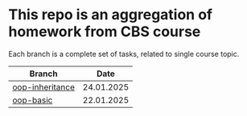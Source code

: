 # This repo is an aggregation of homework from CBS course

Each branch is a complete set of tasks, related to single course topic.

| Branch | Date |
| --- | --- |
| [oop-inheritance](https://github.com/riisatoro/cbs-homework/tree/main/oop-inheritance) | 24.01.2025 | 
| [oop-basic](https://github.com/riisatoro/cbs-homework/tree/main/oop-basic) | 22.01.2025 | 
